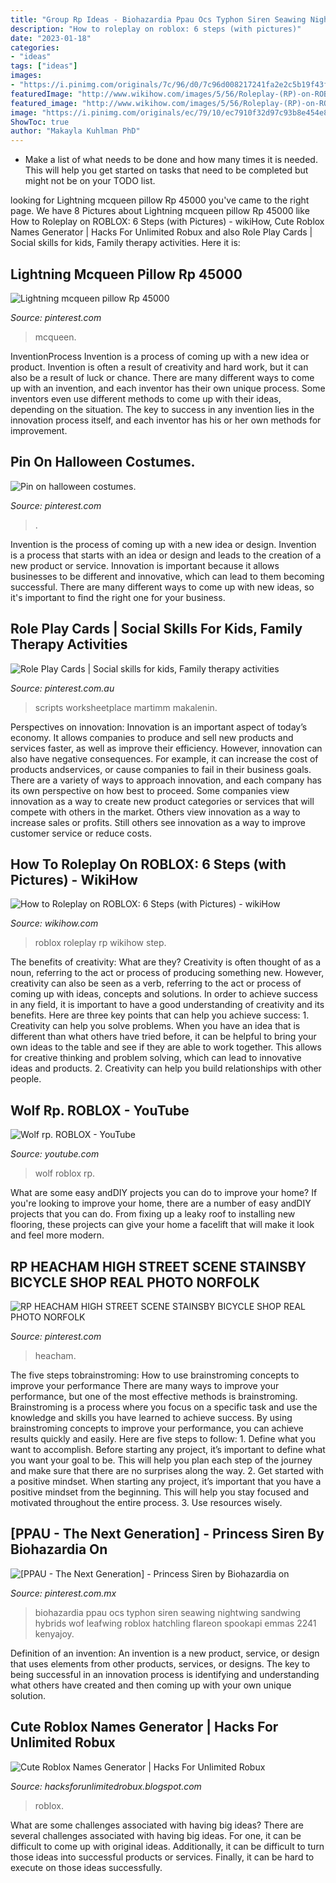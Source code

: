 ```yaml
---
title: "Group Rp Ideas - Biohazardia Ppau Ocs Typhon Siren Seawing Nightwing Sandwing Hybrids Wof Leafwing Roblox Hatchling Flareon Spookapi Emmas 2241 Kenyajoy"
description: "How to roleplay on roblox: 6 steps (with pictures)"
date: "2023-01-18"
categories:
- "ideas"
tags: ["ideas"]
images:
- "https://i.pinimg.com/originals/7c/96/d0/7c96d008217241fa2e2c5b19f43f4851.jpg"
featuredImage: "http://www.wikihow.com/images/5/56/Roleplay-(RP)-on-ROBLOX-Step-6.jpg"
featured_image: "http://www.wikihow.com/images/5/56/Roleplay-(RP)-on-ROBLOX-Step-6.jpg"
image: "https://i.pinimg.com/originals/ec/79/10/ec7910f32d97c93b8e454e890d7ea7f8.jpg"
ShowToc: true
author: "Makayla Kuhlman PhD"
---
```



- Make a list of what needs to be done and how many times it is needed. This will help you get started on tasks that need to be completed but might not be on your TODO list.

	

		
looking for Lightning mcqueen pillow Rp 45000 you've came to the right page. We have 8 Pictures about Lightning mcqueen pillow Rp 45000 like How to Roleplay on ROBLOX: 6 Steps (with Pictures) - wikiHow, Cute Roblox Names Generator | Hacks For Unlimited Robux and also Role Play Cards | Social skills for kids, Family therapy activities. Here it is:
		
    
## Lightning Mcqueen Pillow Rp 45000

<img loading=lazy src="https://i.pinimg.com/originals/ed/e6/fd/ede6fd765ab0f4f04736b395dd09fb29.jpg" onerror="this.onerror=null;this.src='https://tse2.mm.bing.net/th?id=OIP.-v00yspnieRur28Bwf2KQwHaFj&amp;pid=15.1';" alt="Lightning mcqueen pillow Rp 45000">

_Source: pinterest.com_

>mcqueen. 

	

InventionProcess
Invention is a process of coming up with a new idea or product. Invention is often a result of creativity and hard work, but it can also be a result of luck or chance. There are many different ways to come up with an invention, and each inventor has their own unique process. Some inventors even use different methods to come up with their ideas, depending on the situation. The key to success in any invention lies in the innovation process itself, and each inventor has his or her own methods for improvement.

    
## Pin On Halloween Costumes.

<img loading=lazy src="https://i.pinimg.com/736x/72/e9/0a/72e90ad049013ffd9f4dfff5ac0b76aa--heather-orourke-halloween-costumes.jpg" onerror="this.onerror=null;this.src='https://tse3.mm.bing.net/th?id=OIP.1M2w6O2m2ifZ9F8i5g0zwADIEs&amp;pid=15.1';" alt="Pin on halloween costumes.">

_Source: pinterest.com_

>. 

	

Invention is the process of coming up with a new idea or design.
Invention is a process that starts with an idea or design and leads to the creation of a new product or service. Innovation is important because it allows businesses to be different and innovative, which can lead to them becoming successful. There are many different ways to come up with new ideas, so it's important to find the right one for your business.

    
## Role Play Cards | Social Skills For Kids, Family Therapy Activities

<img loading=lazy src="https://i.pinimg.com/originals/7c/96/d0/7c96d008217241fa2e2c5b19f43f4851.jpg" onerror="this.onerror=null;this.src='https://tse4.mm.bing.net/th?id=OIP.Jf-xhNH7UlctngCoGwKj6QAAAA&amp;pid=15.1';" alt="Role Play Cards | Social skills for kids, Family therapy activities">

_Source: pinterest.com.au_

>scripts worksheetplace martimm makalenin. 

	

Perspectives on innovation:
Innovation is an important aspect of today’s economy. It allows companies to produce and sell new products and services faster, as well as improve their efficiency. However, innovation can also have negative consequences. For example, it can increase the cost of products andservices, or cause companies to fail in their business goals. There are a variety of ways to approach innovation, and each company has its own perspective on how best to proceed. Some companies view innovation as a way to create new product categories or services that will compete with others in the market. Others view innovation as a way to increase sales or profits. Still others see innovation as a way to improve customer service or reduce costs.

    
## How To Roleplay On ROBLOX: 6 Steps (with Pictures) - WikiHow

<img loading=lazy src="http://www.wikihow.com/images/5/56/Roleplay-(RP)-on-ROBLOX-Step-6.jpg" onerror="this.onerror=null;this.src='https://tse3.mm.bing.net/th?id=OIP.h8B8vMWdttkIWTB3W3MMpQHaFm&amp;pid=15.1';" alt="How to Roleplay on ROBLOX: 6 Steps (with Pictures) - wikiHow">

_Source: wikihow.com_

>roblox roleplay rp wikihow step. 

	

The benefits of creativity: What are they?
Creativity is often thought of as a noun, referring to the act or process of producing something new. However, creativity can also be seen as a verb, referring to the act or process of coming up with ideas, concepts and solutions. In order to achieve success in any field, it is important to have a good understanding of creativity and its benefits. Here are three key points that can help you achieve success: 1. Creativity can help you solve problems. When you have an idea that is different than what others have tried before, it can be helpful to bring your own ideas to the table and see if they are able to work together. This allows for creative thinking and problem solving, which can lead to innovative ideas and products. 2. Creativity can help you build relationships with other people.

    
## Wolf Rp. ROBLOX - YouTube

<img loading=lazy src="http://i.ytimg.com/vi/5lM3biAHiwo/hqdefault.jpg" onerror="this.onerror=null;this.src='https://tse2.mm.bing.net/th?id=OIP.2ERwnCi_db4aNVVmFcekugHaFj&amp;pid=15.1';" alt="Wolf rp. ROBLOX - YouTube">

_Source: youtube.com_

>wolf roblox rp. 

	

What are some easy andDIY projects you can do to improve your home?
If you're looking to improve your home, there are a number of easy andDIY projects that you can do. From fixing up a leaky roof to installing new flooring, these projects can give your home a facelift that will make it look and feel more modern.

    
## RP HEACHAM HIGH STREET SCENE STAINSBY BICYCLE SHOP REAL PHOTO NORFOLK

<img loading=lazy src="https://i.pinimg.com/originals/ec/79/10/ec7910f32d97c93b8e454e890d7ea7f8.jpg" onerror="this.onerror=null;this.src='https://tse2.mm.bing.net/th?id=OIP.mL7micX_93avsvhbOTF4zAHaE_&amp;pid=15.1';" alt="RP HEACHAM HIGH STREET SCENE STAINSBY BICYCLE SHOP REAL PHOTO NORFOLK">

_Source: pinterest.com_

>heacham. 

	

The five steps tobrainstroming: How to use brainstroming concepts to improve your performance
There are many ways to improve your performance, but one of the most effective methods is brainstroming. Brainstroming is a process where you focus on a specific task and use the knowledge and skills you have learned to achieve success. By using brainstroming concepts to improve your performance, you can achieve results quickly and easily. Here are five steps to follow: 1. Define what you want to accomplish. Before starting any project, it’s important to define what you want your goal to be. This will help you plan each step of the journey and make sure that there are no surprises along the way. 2. Get started with a positive mindset. When starting any project, it’s important that you have a positive mindset from the beginning. This will help you stay focused and motivated throughout the entire process. 3. Use resources wisely.

    
## [PPAU - The Next Generation] - Princess Siren By Biohazardia On

<img loading=lazy src="https://i.pinimg.com/736x/d7/d9/59/d7d959efb8e4c80474ceb913e57c30f7.jpg" onerror="this.onerror=null;this.src='https://tse4.mm.bing.net/th?id=OIP.mesSRkc3FRsBvHOGN7hmKwHaHa&amp;pid=15.1';" alt="[PPAU - The Next Generation] - Princess Siren by Biohazardia on">

_Source: pinterest.com.mx_

>biohazardia ppau ocs typhon siren seawing nightwing sandwing hybrids wof leafwing roblox hatchling flareon spookapi emmas 2241 kenyajoy. 

	

Definition of an invention:
An invention is a new product, service, or design that uses elements from other products, services, or designs. The key to being successful in an innovation process is identifying and understanding what others have created and then coming up with your own unique solution.

    
## Cute Roblox Names Generator | Hacks For Unlimited Robux

<img loading=lazy src="https://lh5.googleusercontent.com/proxy/9WqfDVh1mMHBotrVzTaGBVpfrzU-p9DuUhUmva5ahxI5UmDU5_atZCkrohqxhq6Wm0qS1PSqzGXE6K-El_cZdLKs7PDwCldj1IV-sHndg3oo1DBsE3utruWUPFJXHwuoPFTNOu9RFiymlc0=w1200-h630-p-k-no-nu" onerror="this.onerror=null;this.src='https://tse4.mm.bing.net/th?id=OIP.JLWxh0x0Dyg722akZQrZuQHaJV&amp;pid=15.1';" alt="Cute Roblox Names Generator | Hacks For Unlimited Robux">

_Source: hacksforunlimitedrobux.blogspot.com_

>roblox. 

	

What are some challenges associated with having big ideas?
There are several challenges associated with having big ideas. For one, it can be difficult to come up with original ideas. Additionally, it can be difficult to turn those ideas into successful products or services. Finally, it can be hard to execute on those ideas successfully.

